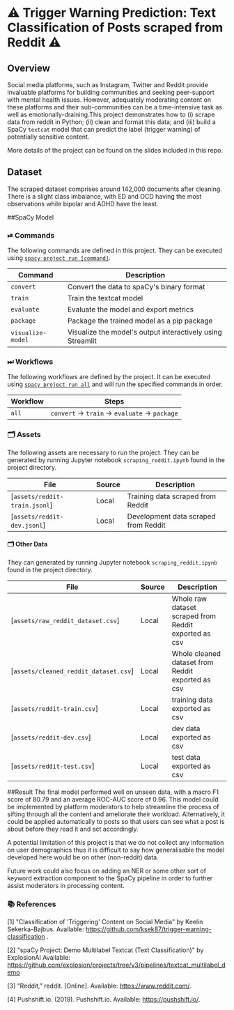 <!-- SPACY PROJECT: AUTO-GENERATED DOCS START (do not remove) -->

# ⚠️ Trigger Warning Prediction: Text Classification of Posts scraped from Reddit ⚠️

## Overview

Social media platforms, such as Instagram, Twitter and Reddit provide invaluable platforms for building communities and seeking peer-support with mental health issues. However, adequately moderating content on these platforms and their sub-communities can be a time-intensive task as well as emotionally-draining.This project demonstrates how to (i) scrape data from reddit in Python; (ii) clean and format this data; and (iii) build a SpaCy `textcat` model that can predict the label (trigger warning) of potentially sensitive content.

More details of the project can be found on the slides included in this repo. 

## Dataset
The scraped dataset comprises around 142,000 documents after cleaning. There is a slight class imbalance, with ED and OCD having the most observations while bipolar and ADHD have the least.

##SpaCy Model

### ⏯ Commands

The following commands are defined in this project. They
can be executed using [`spacy project run [command]`](https://spacy.io/api/cli#project-run).

| Command | Description |
| --- | --- |
| `convert` | Convert the data to spaCy's binary format |
| `train` | Train the textcat model |
| `evaluate` | Evaluate the model and export metrics |
| `package` | Package the trained model as a pip package |
| `visualize-model` | Visualize the model's output interactively using Streamlit |

### ⏭ Workflows

The following workflows are defined by the project. It
can be executed using [`spacy project run all`](https://spacy.io/api/cli#project-run)
and will run the specified commands in order.

| Workflow | Steps |
| --- | --- |
| `all` | `convert` &rarr; `train` &rarr; `evaluate` &rarr; `package` |

### 🗂 Assets

The following assets are necessary to run the project. They can
be generated by running Jupyter notebook `scraping_reddit.ipynb` found in the project directory.

| File | Source | Description |
| --- | --- | --- |
| [`assets/reddit-train.jsonl`]| Local | Training data scraped from Reddit|
| [`assets/reddit-dev.jsonl`]| Local | Development data scraped from Reddit|

#### 🗂 Other Data

They can generated by running Jupyter notebook `scraping_reddit.ipynb` found in the project directory.

| File | Source | Description |
| --- | --- | --- |
| [`assets/raw_reddit_dataset.csv`]| Local | Whole raw dataset scraped from Reddit exported as csv|
| [`assets/cleaned_reddit_dataset.csv`]| Local | Whole cleaned dataset from Reddit exported as csv|
| [`assets/reddit-train.csv`]| Local | training data exported as csv|
| [`assets/reddit-dev.csv`]| Local | dev data exported as csv|
| [`assets/reddit-test.csv`]| Local | test data exported as csv|

##Result
The final model performed well on unseen data, with a macro F1 score of 80.79 and an average ROC-AUC score of 0.96. This model could be implemented by platform moderators to help streamline the process of sifting through all the content and ameliorate their workload. Alternatively, it could be applied automatically to posts so that users can see what a post is about before they read it and act accordingly.

 A potential limitation of this project is that we do not collect any information on user demographics thus it is difficult to say how generalisable the model developed here would be on other (non-reddit) data.

Future work could also focus on adding an NER or some other sort of keyword extraction component to the SpaCy pipeline in order to further assist moderators in processing content.

### 📚 References
[1] "Classification of 'Triggering' Content on Social Media" by Keelin Sekerka-Bajbus. Available: https://github.com/ksek87/trigger-warning-classification .

[2] "spaCy Project: Demo Multilabel Textcat (Text Classification)" by ExplosionAI Available: https://github.com/explosion/projects/tree/v3/pipelines/textcat_multilabel_demo

[3] “Reddit,” reddit. [Online]. Available: https://www.reddit.com/.

[4] Pushshift.io. (2019). Pushshift.io. Available: https://pushshift.io/.

<!-- SPACY PROJECT: AUTO-GENERATED DOCS END (do not remove) -->
